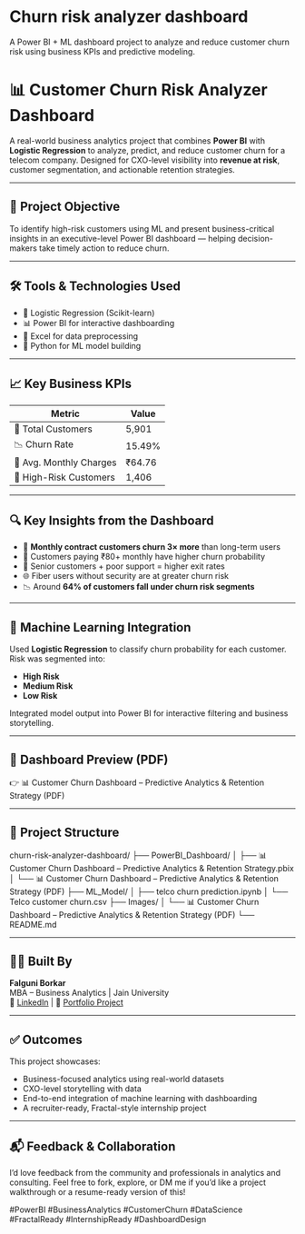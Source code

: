 # Churn risk analyzer dashboard
A Power BI + ML dashboard project to analyze and reduce customer churn risk using business KPIs and predictive modeling.
# 📊 Customer Churn Risk Analyzer Dashboard

A real-world business analytics project that combines **Power BI** with **Logistic Regression** to analyze, predict, and reduce customer churn for a telecom company. Designed for CXO-level visibility into **revenue at risk**, customer segmentation, and actionable retention strategies.

---

## 🎯 Project Objective

To identify high-risk customers using ML and present business-critical insights in an executive-level Power BI dashboard — helping decision-makers take timely action to reduce churn.

---

## 🛠 Tools & Technologies Used

- 🧠 Logistic Regression (Scikit-learn)
- 📊 Power BI for interactive dashboarding
- 📄 Excel for data preprocessing
- 🐍 Python for ML model building

---

## 📈 Key Business KPIs

| Metric                 | Value       |
|------------------------|-------------|
| 🔢 Total Customers      | 5,901       |
| 📉 Churn Rate           | 15.49%      |
| 💸 Avg. Monthly Charges | ₹64.76      |
| 🚨 High-Risk Customers  | 1,406       |

---

## 🔍 Key Insights from the Dashboard

- 🔁 **Monthly contract customers churn 3× more** than long-term users  
- 💸 Customers paying ₹80+ monthly have higher churn probability  
- 👵 Senior customers + poor support = higher exit rates  
- 🌐 Fiber users without security are at greater churn risk  
- 📉 Around **64% of customers fall under churn risk segments**

---

## 🧪 Machine Learning Integration

Used **Logistic Regression** to classify churn probability for each customer. Risk was segmented into:
- **High Risk**
- **Medium Risk**
- **Low Risk**

Integrated model output into Power BI for interactive filtering and business storytelling.

---

## 📄 Dashboard Preview (PDF)

 👉 📊 Customer Churn Dashboard – Predictive Analytics & Retention Strategy (PDF)

---

## 📂 Project Structure
churn-risk-analyzer-dashboard/
├── PowerBI_Dashboard/
│ ├── 📊 Customer Churn Dashboard – Predictive Analytics & Retention Strategy.pbix
│ └── 📊 Customer Churn Dashboard – Predictive Analytics & Retention Strategy (PDF)
├── ML_Model/
│ ├── telco churn prediction.ipynb
│ └── Telco customer churn.csv
├── Images/
│ └── 📊 Customer Churn Dashboard – Predictive Analytics & Retention Strategy (PDF)
└── README.md

---

## 👩‍💼 Built By

**Falguni Borkar**  
MBA – Business Analytics | Jain University  
🔗 [LinkedIn](https://www.linkedin.com/in/falguniborkar29) | 💼 [Portfolio Project](#)

---

## ✅ Outcomes

This project showcases:
- Business-focused analytics using real-world datasets
- CXO-level storytelling with data
- End-to-end integration of machine learning with dashboarding
- A recruiter-ready, Fractal-style internship project

---

## 📬 Feedback & Collaboration

I’d love feedback from the community and professionals in analytics and consulting. Feel free to fork, explore, or DM me if you’d like a project walkthrough or a resume-ready version of this!

#PowerBI #BusinessAnalytics #CustomerChurn #DataScience #FractalReady #InternshipReady #DashboardDesign
